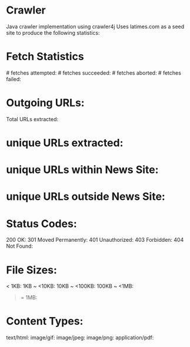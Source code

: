 # Crawler
Java crawler implementation using crawler4j
Uses latimes.com as a seed site to produce the following statistics:

Fetch Statistics
================
\# fetches attempted:
\# fetches succeeded:
\# fetches aborted:
\# fetches failed:

Outgoing URLs:
==============
Total URLs extracted:
# unique URLs extracted:
# unique URLs within News Site:
# unique URLs outside News Site:

Status Codes:
=============
200 OK:
301 Moved Permanently:
401 Unauthorized:
403 Forbidden:
404 Not Found:

File Sizes:
===========
< 1KB:
1KB ~ <10KB:
10KB ~ <100KB:
100KB ~ <1MB:
>= 1MB:

Content Types:
==============
text/html:
image/gif:
image/jpeg:
image/png:
application/pdf:
